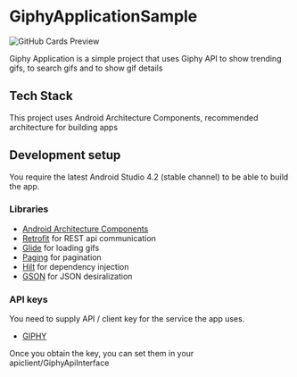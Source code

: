 # GiphyApplicationSample

![GitHub Cards Preview](https://github.com/bmujo/GiphyApplicationSample/blob/master/GiphyApplicationImage.jpg)

Giphy Application is a simple project that uses Giphy API to show trending gifs, to search gifs and to show gif details

## Tech Stack

This project uses Android Architecture Components, recommended architecture for building apps

## Development setup

You require the latest Android Studio 4.2 (stable channel) to be able to build the app.


### Libraries
* [Android Architecture Components][arch]
* [Retrofit][retrofit] for REST api communication
* [Glide][glide] for loading gifs
* [Paging][paging] for pagination
* [Hilt][hilt] for dependency injection
* [GSON][gson] for JSON desiralization

[arch]: https://developer.android.com/arch
[paging]: https://developer.android.com/topic/libraries/architecture/paging/v3-overview
[retrofit]: http://square.github.io/retrofit
[glide]: https://github.com/bumptech/glide
[hilt]: https://developer.android.com/training/dependency-injection/hilt-android
[gson]: https://github.com/google/gson

### API keys

You need to supply API / client key for the service the app uses.

- [GIPHY](https://developers.giphy.com/docs/api/)

Once you obtain the key, you can set them in your apiclient/GiphyApiInterface


